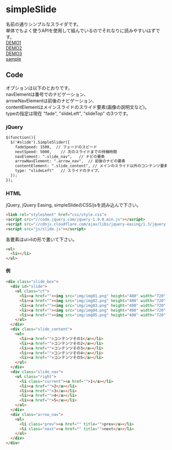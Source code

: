 # simpleSlide

名前の通りシンプルなスライダです。  
単体でもよく使うAPIを使用して組んでいるのでそれなりに読みやすいはずです。  
[DEMO1](http://rosettahalt.github.com/simpleSlide/)  
[DEMO2](http://rosettahalt.github.com/simpleSlide/index2.html)  
[DEMO3](http://rosettahalt.github.com/simpleSlide/index3.html)  
[sample](http://rosettahalt.github.com/simpleSlide/sample.html)

## Code
オプションは以下のとおりです。  
navElementは番号でのナビゲーション、  
arrowNavElementは前後のナビゲーション、  
contentElementはメインスライドのスライド要素(画像の説明文など)。  
typeの指定は現在 "fade", "slideLeft", "slideTop" の3つです。  
### jQuery
```html
$(function(){
  $('#slide').SimpleSlider({
    fadeSpeed: 1500,  // フェードのスピード
    nextSpeed: 5000,	// 次のスライドまでの待機時間
    navElement: ".slide_nav",	// ナビの要素
    arrowNavElement: ".arrow_nav",  // 前後のナビの要素
    contentElement: ".slide_content", // メインのスライド以外のコンテンツ要素
    type: "slideLeft"	// スライドのタイプ。
  });
});

```

### HTML
jQuery, jQuery Easing, simpleSlideのCSS/jsを読み込んで下さい。

```html
<link rel="stylesheet" href="css/style.css">
<script src="//code.jquery.com/jquery-1.9.0.min.js"></script>
<script src="//cdnjs.cloudflare.com/ajax/libs/jquery-easing/1.3/jquery.easing.min.js"></script>
<script src="js/slide.js"></script>
```

各要素はul>liの形で書いて下さい。  
```html
<ul>
  <li></li>
</ul>
```

#### 例
```html
<div class="slide_box">
  <div id="slide">
    <ul class="cf">
      <li><a href=""><img src="img/img01.png" height="480" width="720" alt=""></a></li>
      <li><a href=""><img src="img/img02.png" height="480" width="720" alt=""></a></li>
      <li><a href=""><img src="img/img03.png" height="480" width="720" alt=""></a></li>
      <li><a href=""><img src="img/img04.png" height="480" width="720" alt=""></a></li>
      <li><a href=""><img src="img/img05.png" height="480" width="720" alt=""></a></li>
    </ul>
  </div>
  <div class="slide_content">
    <ul>
      <li><a href="">コンテンツその1</a></li>
      <li><a href="">コンテンツその2</a></li>
      <li><a href="">コンテンツその3</a></li>
      <li><a href="">コンテンツその4</a></li>
      <li><a href="">コンテンツその5</a></li>
    </ul>
  </div>
  <div class="slide_nav">
    <ul class="right">
      <li class="current"><a href="">1</a></li>
      <li><a href="">2</a></li>
      <li><a href="">3</a></li>
      <li><a href="">4</a></li>
      <li><a href="">5</a></li>
    </ul>
  </div>
  <div class="arrow_nav">
    <ul>
      <li class="prev"><a href="" title="">prev</a></li>
      <li class="next"><a href="" title="">next</a></li>
    </ul>
  </div>
</div>
```

